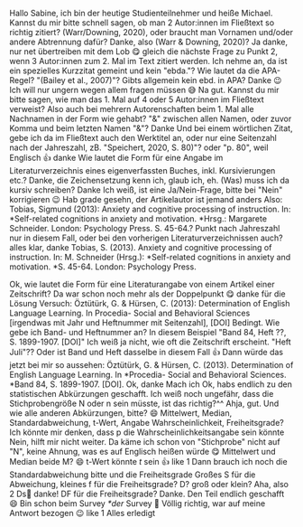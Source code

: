 Hallo Sabine, ich bin der heutige Studienteilnehmer und heiße Michael.
Kannst du mir bitte schnell sagen, ob man 2 Autor:innen im Fließtext so richtig zitiert?
(Warr/Downing, 2020), oder braucht man Vornamen und/oder andere Abtrennung dafür?
Danke, also (Warr & Downing, 2020)?
Ja danke, nur net übertreiben mit dem Lob 😋 gleich die nächste Frage zu Punkt 2, wenn 3 Autor:innen zum 2. Mal im Text zitiert werden.
Ich nehme an, da ist ein spezielles Kurzzitat gemeint und kein \"ebda.\"?
Wie lautet da die APA-Regel?
\"(Bailey et al., 2007)\"?
Gibts allgemein kein ebd. in APA?
Danke 😉
Ich will nur ungern wegen allem fragen müssen 😅
Na gut.
Kannst du mir bitte sagen, wie man das 1. Mal auf 4 oder 5 Autor:innen im Fließtext verweist?
Also auch bei mehrern Autorenschaften beim 1. Mal alle Nachnamen in der Form wie gehabt?
\"&\" zwischen allen Namen, oder zuvor Komma und beim letzten Namen \"&\"?
Danke
Und bei einem wörtlichen Zitat, gebe ich da im Fließtext auch den Werktitel an, oder nur eine Seitenzahl nach der Jahreszahl, zB. \"Speichert, 2020, S. 80)\"?
oder \"p.
80\", weil Englisch
👍
danke
Wie lautet die Form für eine Angabe im Literaturverzeichnis eines eigenverfassten Buches, inkl. Kursivierungen etc.?
Danke, die Zeichensetzung kenn ich, glaub ich, eh.
(Was) muss ich da kursiv schreiben?
Danke
Ich weiß, ist eine Ja/Nein-Frage, bitte bei \"Nein\" korrigieren 😉
Hab grade gesehn, der Artikelautor ist jemand anders
Also: Tobias, Sigmund (2013): Anxiety and cognitive processing of instruction.
In: *Self-related cognitions in anxiety and motivation.
*Hrsg.: Margarete Schneider.
London: Psychology Press. S. 45-64.?
Punkt nach Jahreszahl nur in diesem Fall, oder bei den vorherigen Literaturverzeichnissen auch?
alles klar, danke
Tobias, S. (2013).
Anxiety and cognitive processing of instruction.
In: M.
Schneider (Hrsg.): *Self-related cognitions in anxiety and motivation.
*S. 45-64. London: Psychology Press.

Ok, wie lautet die Form für eine Literaturangabe von einem Artikel einer Zeitschrift?
Da war schon noch mehr als der Doppelpunkt 😋 danke für die Lösung
Versuch: Öztütürk, G. & Hürsen, C. (2013): Determination of English Language Learning.
In Procedia- Social and Behavioral Sciences \[irgendwas mit Jahr und Heftnummer mit Seitenzahl\], \[DOI\]
Bedingt.
Wie gebe ich Band- und Heftnummer an?
In diesem Beispiel \"Band 84, Heft ??, S. 1899-1907.
\[DOI\]\" Ich weiß ja nicht, wie oft die Zeitschrift erscheint.
\"Heft Juli\"??
Oder ist Band und Heft dasselbe in diesem Fall
👍
Dann würde das jetzt bei mir so aussehen: Öztütürk, G. & Hürsen, C. (2013).
Determination of English Language Learning.
In *Procedia- Social and Behavioral Sciences.
*Band 84, S. 1899-1907.
\[DOI\].
Ok, danke
Mach ich
Ok, habs endlich zu den statistischen Abkürzungen geschafft.
Ich weiß noch ungefähr, dass die Stichprobengröße N oder n sein müsste, ist das richtig?\^\^
Ahja, gut.
Und wie alle anderen Abkürzungen, bitte?
😄 Mittelwert, Median, Standardabweichung, t-Wert, Angabe Wahrscheinlichkeit, Freiheitsgrade?
Ich könnte mir denken, dass p die Wahrscheinlichkeitsangabe sein könnte
Nein, hilft mir nicht weiter.
Da käme ich schon von \"Stichprobe\" nicht auf \"N\", keine Ahnung, was es auf Englisch heißen würde 😋
Mittelwert und Median beide M?
😄
t-Wert könnte *t* sein 👍
like 1
Dann brauch ich noch die Standardabweichung bitte und die Freiheitsgrade
Großes S für die Abweichung, kleines f für die Freiheitsgrade?
D?
groß oder klein?
Aha, also 2 Ds🥸
danke!
DF für die Freiheitsgrade?
Danke.
Den Teil endlich geschafft 😄
Bin schon beim Survey
*\*der* Survey
🤔
Völlig richtig, war auf meine Antwort bezogen 😉
like 1
Alles erledigt
